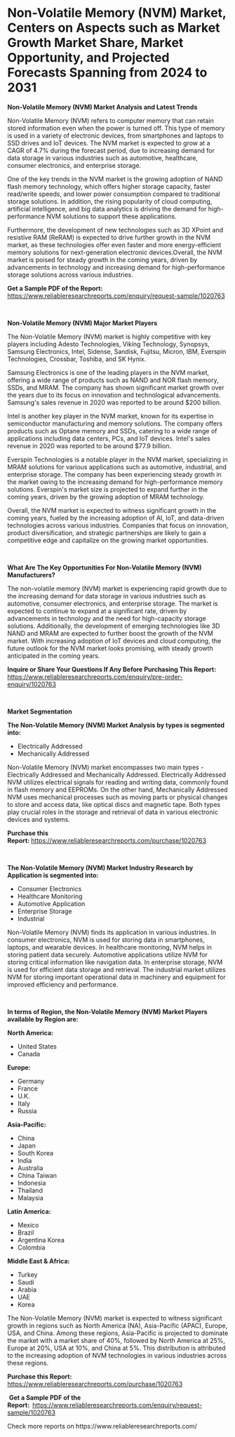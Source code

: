 <p><h1>Non-Volatile Memory (NVM) Market, Centers on Aspects such as Market Growth Market Share, Market Opportunity, and Projected Forecasts Spanning from 2024 to 2031</h1></p><p><strong>Non-Volatile Memory (NVM) Market Analysis and Latest Trends</strong></p>
<p><p>Non-Volatile Memory (NVM) refers to computer memory that can retain stored information even when the power is turned off. This type of memory is used in a variety of electronic devices, from smartphones and laptops to SSD drives and IoT devices. The NVM market is expected to grow at a CAGR of 4.7% during the forecast period, due to increasing demand for data storage in various industries such as automotive, healthcare, consumer electronics, and enterprise storage.</p><p>One of the key trends in the NVM market is the growing adoption of NAND flash memory technology, which offers higher storage capacity, faster read/write speeds, and lower power consumption compared to traditional storage solutions. In addition, the rising popularity of cloud computing, artificial intelligence, and big data analytics is driving the demand for high-performance NVM solutions to support these applications.</p><p>Furthermore, the development of new technologies such as 3D XPoint and resistive RAM (ReRAM) is expected to drive further growth in the NVM market, as these technologies offer even faster and more energy-efficient memory solutions for next-generation electronic devices.Overall, the NVM market is poised for steady growth in the coming years, driven by advancements in technology and increasing demand for high-performance storage solutions across various industries.</p></p>
<p><strong>Get a Sample PDF of the Report:&nbsp;</strong> <a href="https://www.reliableresearchreports.com/enquiry/request-sample/1020763">https://www.reliableresearchreports.com/enquiry/request-sample/1020763</a></p>
<p>&nbsp;</p>
<p><strong>Non-Volatile Memory (NVM) Major Market Players</strong></p>
<p><p>The Non-Volatile Memory (NVM) market is highly competitive with key players including Adesto Technologies, Viking Technology, Synopsys, Samsung Electronics, Intel, Sidense, Sandisk, Fujitsu, Micron, IBM, Everspin Technologies, Crossbar, Toshiba, and SK Hynix. </p><p>Samsung Electronics is one of the leading players in the NVM market, offering a wide range of products such as NAND and NOR flash memory, SSDs, and MRAM. The company has shown significant market growth over the years due to its focus on innovation and technological advancements. Samsung's sales revenue in 2020 was reported to be around $200 billion.</p><p>Intel is another key player in the NVM market, known for its expertise in semiconductor manufacturing and memory solutions. The company offers products such as Optane memory and SSDs, catering to a wide range of applications including data centers, PCs, and IoT devices. Intel's sales revenue in 2020 was reported to be around $77.9 billion.</p><p>Everspin Technologies is a notable player in the NVM market, specializing in MRAM solutions for various applications such as automotive, industrial, and enterprise storage. The company has been experiencing steady growth in the market owing to the increasing demand for high-performance memory solutions. Everspin's market size is projected to expand further in the coming years, driven by the growing adoption of MRAM technology.</p><p>Overall, the NVM market is expected to witness significant growth in the coming years, fueled by the increasing adoption of AI, IoT, and data-driven technologies across various industries. Companies that focus on innovation, product diversification, and strategic partnerships are likely to gain a competitive edge and capitalize on the growing market opportunities.</p></p>
<p>&nbsp;</p>
<p><strong>What Are The Key Opportunities For Non-Volatile Memory (NVM) Manufacturers?</strong></p>
<p><p>The non-volatile memory (NVM) market is experiencing rapid growth due to the increasing demand for data storage in various industries such as automotive, consumer electronics, and enterprise storage. The market is expected to continue to expand at a significant rate, driven by advancements in technology and the need for high-capacity storage solutions. Additionally, the development of emerging technologies like 3D NAND and MRAM are expected to further boost the growth of the NVM market. With increasing adoption of IoT devices and cloud computing, the future outlook for the NVM market looks promising, with steady growth anticipated in the coming years.</p></p>
<p><strong>Inquire or Share Your Questions If Any Before Purchasing This Report:</strong> <a href="https://www.reliableresearchreports.com/enquiry/pre-order-enquiry/1020763">https://www.reliableresearchreports.com/enquiry/pre-order-enquiry/1020763</a></p>
<p>&nbsp;</p>
<p><strong>Market Segmentation</strong></p>
<p><strong>The Non-Volatile Memory (NVM) Market Analysis by types is segmented into:</strong></p>
<p><ul><li>Electrically Addressed</li><li>Mechanically Addressed</li></ul></p>
<p><p>Non-Volatile Memory (NVM) market encompasses two main types - Electrically Addressed and Mechanically Addressed. Electrically Addressed NVM utilizes electrical signals for reading and writing data, commonly found in flash memory and EEPROMs. On the other hand, Mechanically Addressed NVM uses mechanical processes such as moving parts or physical changes to store and access data, like optical discs and magnetic tape. Both types play crucial roles in the storage and retrieval of data in various electronic devices and systems.</p></p>
<p><strong>Purchase this Report:&nbsp;</strong><a href="https://www.reliableresearchreports.com/purchase/1020763">https://www.reliableresearchreports.com/purchase/1020763</a></p>
<p>&nbsp;</p>
<p><strong>The Non-Volatile Memory (NVM) Market Industry Research by Application is segmented into:</strong></p>
<p><ul><li>Consumer Electronics</li><li>Healthcare Monitoring</li><li>Automotive Application</li><li>Enterprise Storage</li><li>Industrial</li></ul></p>
<p><p>Non-Volatile Memory (NVM) finds its application in various industries. In consumer electronics, NVM is used for storing data in smartphones, laptops, and wearable devices. In healthcare monitoring, NVM helps in storing patient data securely. Automotive applications utilize NVM for storing critical information like navigation data. In enterprise storage, NVM is used for efficient data storage and retrieval. The industrial market utilizes NVM for storing important operational data in machinery and equipment for improved efficiency and performance.</p></p>
<p>&nbsp;</p>
<p><strong>In terms of Region, the Non-Volatile Memory (NVM) Market Players available by Region are:</strong></p>
<p>
    <p> <strong> North America: </strong>
        <ul>
            <li>United States</li>
            <li>Canada</li>
        </ul>
        </p> 
    <p> <strong> Europe: </strong>
        <ul>
            <li>Germany</li>
            <li>France</li>
            <li>U.K.</li>
            <li>Italy</li>
            <li>Russia</li>
        </ul>
        </p> 
    <p> <strong> Asia-Pacific: </strong>
        <ul>
            <li>China</li>
            <li>Japan</li>
            <li>South Korea</li>
            <li>India</li>
            <li>Australia</li>
            <li>China Taiwan</li>
            <li>Indonesia</li>
            <li>Thailand</li>
            <li>Malaysia</li>
        </ul>
        </p> 
    <p> <strong> Latin America: </strong>
        <ul>
            <li>Mexico</li>
            <li>Brazil</li>
            <li>Argentina Korea</li>
            <li>Colombia</li>
        </ul>
        </p> 
    <p> <strong> Middle East & Africa: </strong>
        <ul>
            <li>Turkey</li>
            <li>Saudi</li>
            <li>Arabia</li>
            <li>UAE</li>
            <li>Korea</li>
        </ul>
    </p>
    </p>
<p><p>The Non-Volatile Memory (NVM) market is expected to witness significant growth in regions such as North America (NA), Asia-Pacific (APAC), Europe, USA, and China. Among these regions, Asia-Pacific is projected to dominate the market with a market share of 40%, followed by North America at 25%, Europe at 20%, USA at 10%, and China at 5%. This distribution is attributed to the increasing adoption of NVM technologies in various industries across these regions.</p></p>
<p><strong>Purchase this Report: </strong><a href="https://www.reliableresearchreports.com/purchase/1020763">https://www.reliableresearchreports.com/purchase/1020763</a></p>
<p>&nbsp;<strong>Get a Sample PDF of the Report:&nbsp;&nbsp;</strong><a href="https://www.reliableresearchreports.com/enquiry/request-sample/1020763">https://www.reliableresearchreports.com/enquiry/request-sample/1020763</a></p>
<p><strong></strong></p>
<p>Check more reports on https://www.reliableresearchreports.com/</p>